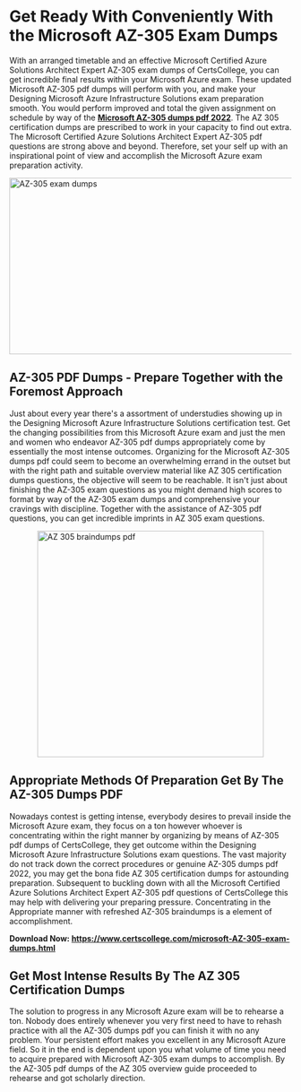 <h1><strong>Get Ready With Conveniently With the Microsoft AZ-305 Exam Dumps&nbsp;</strong></h1>
<p><span style="font-weight: 400;">With an arranged timetable and an effective Microsoft Certified Azure Solutions Architect Expert AZ-305 exam dumps of CertsCollege, you can get incredible final results within your Microsoft Azure exam. These updated Microsoft AZ-305 pdf dumps will perform with you, and make your Designing Microsoft Azure Infrastructure Solutions exam preparation smooth. You would perform improved and total the given assignment on schedule by way of the <strong><a href="https://www.certscollege.com/microsoft-AZ-305-exam-dumps.html">Microsoft AZ-305 dumps pdf 2022</a></strong>. The AZ 305 certification dumps are prescribed to work in your capacity to find out extra. The Microsoft Certified Azure Solutions Architect Expert AZ-305 pdf questions are strong above and beyond. Therefore, set your self up with an inspirational point of view and accomplish the Microsoft Azure exam preparation activity.&nbsp;</span></p>
<p><span style="font-weight: 400;"><img style="display: block; margin-left: auto; margin-right: auto;" src="https://i.ibb.co/CPDK3ps/Yellow-and-Blue-Initiative-Blog-Banner.png" alt="AZ-305 exam dumps" width="559" height="315" /></span></p>
<h2><strong>AZ-305 PDF Dumps - Prepare Together with the Foremost Approach</strong></h2>
<p><span style="font-weight: 400;">Just about every year there's a assortment of understudies showing up in the Designing Microsoft Azure Infrastructure Solutions certification test. Get the changing possibilities from this Microsoft Azure exam and just the men and women who endeavor AZ-305 pdf dumps appropriately come by essentially the most intense outcomes. Organizing for the Microsoft AZ-305 dumps pdf could seem to become an overwhelming errand in the outset but with the right path and suitable overview material like AZ 305 certification dumps questions, the objective will seem to be reachable. It isn't just about finishing the AZ-305 exam questions as you might demand high scores to format by way of the AZ-305 exam dumps and comprehensive your cravings with discipline. Together with the assistance of AZ-305 pdf questions, you can get incredible imprints in AZ 305 exam questions.</span></p>
<p><span style="font-weight: 400;"><a href="https://tinyurl.com/yc89r2ad"><img style="display: block; margin-left: auto; margin-right: auto;" src="https://i.ibb.co/9tMrhdY/Teacher-Appreciation-Invitation.png" alt="AZ 305 braindumps pdf " width="404" height="404" /></a></span></p>
<h2><strong>Appropriate Methods Of Preparation Get By The AZ-305 Dumps PDF</strong></h2>
<p><span style="font-weight: 400;">Nowadays contest is getting intense, everybody desires to prevail inside the Microsoft Azure exam, they focus on a ton however whoever is concentrating within the right manner by organizing by means of AZ-305 pdf dumps of CertsCollege, they get outcome within the Designing Microsoft Azure Infrastructure Solutions exam questions. The vast majority do not track down the correct procedures or genuine AZ-305 dumps pdf 2022, you may get the bona fide AZ 305 certification dumps for astounding preparation. Subsequent to buckling down with all the Microsoft Certified Azure Solutions Architect Expert AZ-305 pdf questions of CertsCollege this may help with delivering your preparing pressure. Concentrating in the Appropriate manner with refreshed AZ-305 braindumps is a element of accomplishment.</span></p>
<p><span style="font-weight: 400;"><strong>Download Now: <a href="https://www.certscollege.com/microsoft-AZ-305-exam-dumps.html">https://www.certscollege.com/microsoft-AZ-305-exam-dumps.html</a></strong></span></p>
<h2><strong>Get Most Intense Results By The AZ 305 Certification Dumps</strong></h2>
<p><span style="font-weight: 400;">The solution to progress in any Microsoft Azure exam will be to rehearse a ton. Nobody does entirely whenever you very first need to have to rehash practice with all the AZ-305 dumps pdf you can finish it with no any problem. Your persistent effort makes you excellent in any Microsoft Azure field. So it in the end is dependent upon you what volume of time you need to acquire prepared with Microsoft AZ-305 exam dumps to accomplish. By the AZ-305 pdf dumps of the AZ 305 overview guide proceeded to rehearse and got scholarly direction.</span></p>
